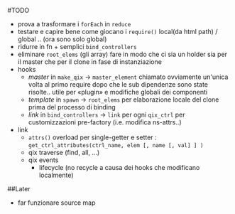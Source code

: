 #TODO

+ prova a trasformare i `forEach` in `reduce`
+ testare e capire bene come giocano i `require()` local(da html path) / global .. (ora sono solo global)
+ ridurre in fn + semplici `bind_controllers`
+ eliminare `root_elems` (gli array) fare in modo che ci sia un holder sia per il master che per il clone in fase di instanziazione 
+ hooks
  + *master* in `make_qix` -> `master_element` chiamato ovviamente un'unica volta al primo require dopo che le sub dipendenze sono state risolte.. utile per «plugin» e modifiche globali dei componenti
  + *template* in `spawn` -> `root_elems` per elaborazione locale del clone prima del processo di binding
  + *link* in `bind_controllers` -> `link` per ogni `qix_ctrl` per customizzazioni pre-factory (i.e. modifica ns-attrs..)
+ link
	+ `attrs()` overload per single-getter e setter : `get_ctrl_attributes(ctrl_name, elem [, name [, val] ] )` 
	+ qix traverse (find, all, ...)
	+ qix events
	 	+ lifecycle (no recycle a causa dei hooks che modificano localmente)

##Later
+ far funzionare source map 